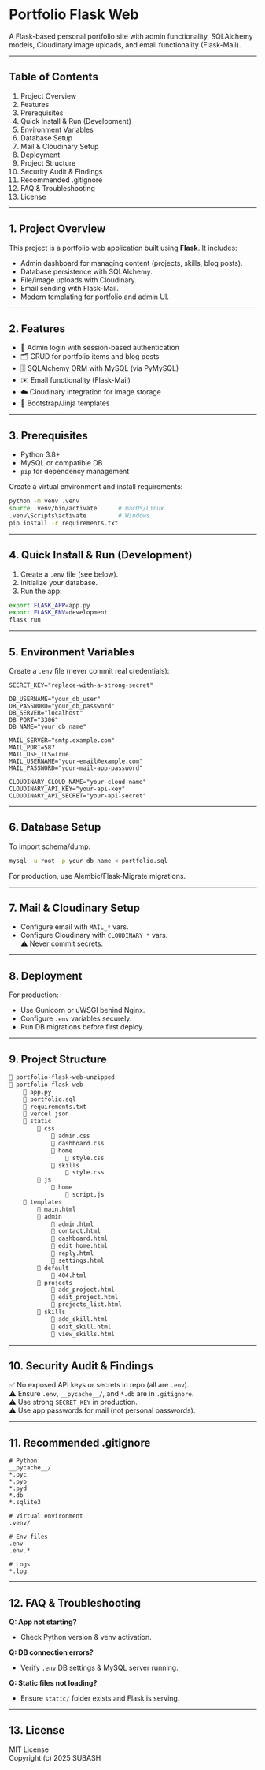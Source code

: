 # Portfolio Flask Web

A Flask-based personal portfolio site with admin functionality, SQLAlchemy models, Cloudinary image uploads, and email functionality (Flask-Mail).

---

## Table of Contents
1. Project Overview  
2. Features  
3. Prerequisites  
4. Quick Install & Run (Development)  
5. Environment Variables  
6. Database Setup  
7. Mail & Cloudinary Setup  
8. Deployment  
9. Project Structure  
10. Security Audit & Findings  
11. Recommended .gitignore  
12. FAQ & Troubleshooting  
13. License  

---

## 1. Project Overview
This project is a portfolio web application built using **Flask**. It includes:
- Admin dashboard for managing content (projects, skills, blog posts).
- Database persistence with SQLAlchemy.
- File/image uploads with Cloudinary.
- Email sending with Flask-Mail.
- Modern templating for portfolio and admin UI.

---

## 2. Features
- 🔐 Admin login with session-based authentication  
- 🗂 CRUD for portfolio items and blog posts  
- 🗄 SQLAlchemy ORM with MySQL (via PyMySQL)  
- ✉️ Email functionality (Flask-Mail)  
- ☁️ Cloudinary integration for image storage  
- 🎨 Bootstrap/Jinja templates  

---

## 3. Prerequisites
- Python 3.8+  
- MySQL or compatible DB  
- `pip` for dependency management  

Create a virtual environment and install requirements:
```bash
python -m venv .venv
source .venv/bin/activate      # macOS/Linux
.venv\Scripts\activate         # Windows
pip install -r requirements.txt
```

---

## 4. Quick Install & Run (Development)
1. Create a `.env` file (see below).  
2. Initialize your database.  
3. Run the app:
```bash
export FLASK_APP=app.py
export FLASK_ENV=development
flask run
```

---

## 5. Environment Variables
Create a `.env` file (never commit real credentials):

```env
SECRET_KEY="replace-with-a-strong-secret"

DB_USERNAME="your_db_user"
DB_PASSWORD="your_db_password"
DB_SERVER="localhost"
DB_PORT="3306"
DB_NAME="your_db_name"

MAIL_SERVER="smtp.example.com"
MAIL_PORT=587
MAIL_USE_TLS=True
MAIL_USERNAME="your-email@example.com"
MAIL_PASSWORD="your-mail-app-password"

CLOUDINARY_CLOUD_NAME="your-cloud-name"
CLOUDINARY_API_KEY="your-api-key"
CLOUDINARY_API_SECRET="your-api-secret"
```

---

## 6. Database Setup
To import schema/dump:
```bash
mysql -u root -p your_db_name < portfolio.sql
```
For production, use Alembic/Flask-Migrate migrations.

---

## 7. Mail & Cloudinary Setup
- Configure email with `MAIL_*` vars.  
- Configure Cloudinary with `CLOUDINARY_*` vars.  
⚠️ Never commit secrets.

---

## 8. Deployment
For production:
- Use Gunicorn or uWSGI behind Nginx.  
- Configure `.env` variables securely.  
- Run DB migrations before first deploy.  

---

## 9. Project Structure
```markdown
📂 portfolio-flask-web-unzipped
📂 portfolio-flask-web
    📄 app.py
    📄 portfolio.sql
    📄 requirements.txt
    📄 vercel.json
    📂 static
        📂 css
            📄 admin.css
            📄 dashboard.css
            📂 home
                📄 style.css
            📂 skills
                📄 style.css
        📂 js
            📂 home
                📄 script.js
    📂 templates
        📄 main.html
        📂 admin
            📄 admin.html
            📄 contact.html
            📄 dashboard.html
            📄 edit_home.html
            📄 reply.html
            📄 settings.html
        📂 default
            📄 404.html
        📂 projects
            📄 add_project.html
            📄 edit_project.html
            📄 projects_list.html
        📂 skills
            📄 add_skill.html
            📄 edit_skill.html
            📄 view_skills.html
```

---

## 10. Security Audit & Findings
✅ No exposed API keys or secrets in repo (all are `.env`).  
⚠️ Ensure `.env`, `__pycache__/`, and `*.db` are in `.gitignore`.  
⚠️ Use strong `SECRET_KEY` in production.  
⚠️ Use app passwords for mail (not personal passwords).  

---

## 11. Recommended .gitignore
```gitignore
# Python
__pycache__/
*.pyc
*.pyo
*.pyd
*.db
*.sqlite3

# Virtual environment
.venv/

# Env files
.env
.env.*

# Logs
*.log
```

---

## 12. FAQ & Troubleshooting
**Q: App not starting?**  
- Check Python version & venv activation.  

**Q: DB connection errors?**  
- Verify `.env` DB settings & MySQL server running.  

**Q: Static files not loading?**  
- Ensure `static/` folder exists and Flask is serving.  

---

## 13. License
MIT License  
Copyright (c) 2025 SUBASH
